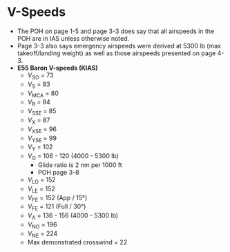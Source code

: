 # V-Speeds

* The POH on page 1-5 and page 3-3 does say that all airspeeds in the POH are in IAS unless otherwise noted.
* Page 3-3 also says emergency airspeeds were derived at 5300 lb (max takeoff/landing weight) as well as those airspeeds presented on page 4-3.
* **E55 Baron V-speeds (KIAS)**
  * $V_{\text{SO}}$ = 73
  * $V_{\text{S}}$ = 83
  * $V_{\text{MCA}}$ = 80
  * $V_{\text{R}}$ = 84
  * $V_{\text{SSE}}$ = 85
  * $V_{\text{X}}$ = 87
  * $V_{\text{XSE}}$ = 96
  * $V_{\text{YSE}}$ = 99
  * $V_{\text{Y}}$ = 102
  * $V_{\text{G}}$ = 106 - 120 (4000 - 5300 lb)
    * Glide ratio is 2 nm per 1000 ft
    * POH page 3-8
  * $V_{\text{LO}}$ = 152
  * $V_{\text{LE}}$ = 152
  * $V_{\text{FE}}$ = 152 (App / 15&#176;)
  * $V_{\text{FE}}$ = 121 (Full / 30&#176;)
  * $V_{\text{A}}$ = 136 - 156 (4000 - 5300 lb)
  * $V_{\text{NO}}$ = 196
  * $V_{\text{NE}}$ = 224
  * Max demonstrated crosswind = 22
